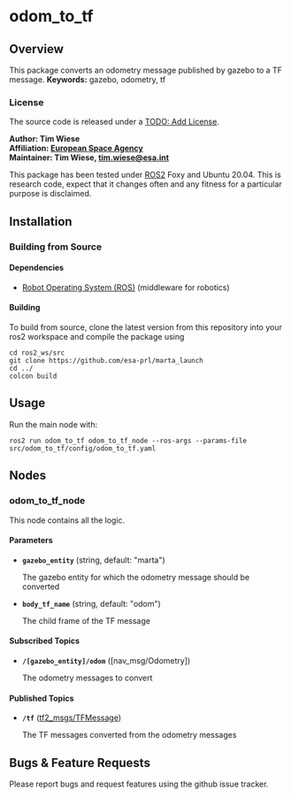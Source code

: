 # odom_to_tf

## Overview

This package converts an odometry message published by gazebo to a TF message.
**Keywords:** gazebo, odometry, tf

### License

The source code is released under a [TODO: Add License]().

**Author: Tim Wiese<br />
Affiliation: [European Space Agency](https://www.esa.int/)<br />
Maintainer: Tim Wiese, tim.wiese@esa.int**

This package has been tested under [ROS2] Foxy and Ubuntu 20.04. This is research code, expect that it changes often and any fitness for a particular purpose is disclaimed.

## Installation

### Building from Source

#### Dependencies

- [Robot Operating System (ROS)](http://wiki.ros.org) (middleware for robotics)

#### Building

To build from source, clone the latest version from this repository into your ros2 workspace and compile the package using

	cd ros2_ws/src
	git clone https://github.com/esa-prl/marta_launch
	cd ../
	colcon build

## Usage

Run the main node with:

	ros2 run odom_to_tf odom_to_tf_node --ros-args --params-file src/odom_to_tf/config/odom_to_tf.yaml

## Nodes

### odom_to_tf_node

This node contains all the logic.

#### Parameters

* **`gazebo_entity`** (string, default: "marta") 

    The gazebo entity for which the odometry message should be converted
    
* **`body_tf_name`** (string, default: "odom")

    The child frame of the TF message

#### Subscribed Topics

* **`/[gazebo_entity]/odom`**  ([nav_msg/Odometry])

    The odometry messages to convert

#### Published Topics

* **`/tf`** ([tf2_msgs/TFMessage])

    The TF messages converted from the odometry messages

## Bugs & Feature Requests

Please report bugs and request features using the github issue tracker.

[ROS2]: http://www.ros.org
[tf2_msgs/TFMessage]: http://docs.ros.org/melodic/api/tf2_msgs/html/msg/TFMessage.html
[nav_msg/Odometery]: http://docs.ros.org/melodic/api/nav_msgs/html/msg/Odometry.html
